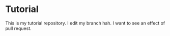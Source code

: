 # Tutorial

This is my tutorial repository.
I edit my branch hah.
I want to see an effect of pull request.
